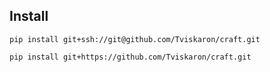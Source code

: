 ## Install 

```pip install git+ssh://git@github.com/Tviskaron/craft.git```

```pip install git+https://github.com/Tviskaron/craft.git```
